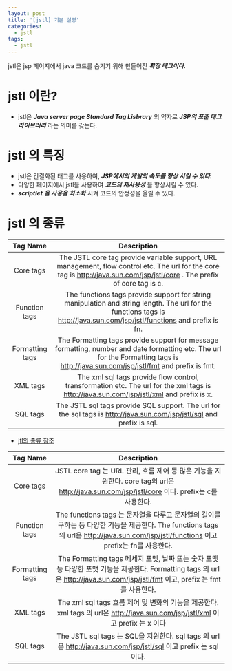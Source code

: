 ```yaml
---
layout: post
title: '[jstl] 기본 설명'
categories:
  - jstl
tags:
  - jstl
---
```




jstl은 jsp 페이지에서 java 코드를 숨기기 위해 만들어진 ***확장 태그이다.***


# jstl 이란?

- jstl은 ***Java server page Standard Tag Lisbrary*** 의 약자로 ***JSP의 표준 태그 라이브러리*** 라는 의미를 갖는다.


# jstl 의 특징


- jstl은 간결화된 태그를 사용하여, ***JSP에서의 개발의 속도를 향상 시킬 수 있다.***
- 다양한 페이지에서 jstl을 사용하여 ***코드의 재사용성*** 을 향상시킬 수 있다.
- ***scriptlet 을 사용을 최소화*** 시켜 코드의 안정성을 올릴 수 있다.



# jstl 의 종류



|Tag Name	|Description|
|:-----:|:------:|
|Core tags|	The JSTL core tag provide variable support, URL management, flow control etc. The url for the core tag is http://java.sun.com/jsp/jstl/core . The prefix of core tag is c.|
Function tags	| The functions tags provide support for string manipulation and string length. The url for the functions tags is http://java.sun.com/jsp/jstl/functions and prefix is fn.|
Formatting tags |	The Formatting tags provide support for message formatting, number and date formatting etc. The url for the Formatting tags is http://java.sun.com/jsp/jstl/fmt and prefix is fmt.|
|XML tags  |	The xml sql tags provide flow control, transformation etc. The url for the xml tags is http://java.sun.com/jsp/jstl/xml and prefix is x.|
|SQL tags	| The JSTL sql tags provide SQL support. The url for the sql tags is http://java.sun.com/jsp/jstl/sql and prefix is sql.|


- [jtl의 종류 참조](https://www.javatpoint.com/jstl)

|Tag Name	|Description|
|:-----:|:------:|
|Core tags|	JSTL core tag 는 URL 관리, 흐름 제어 등 많은 기능을 지원한다. core tag의 url은 http://java.sun.com/jsp/jstl/core 이다. prefix는 c를 사용한다.|
Function tags	| The functions tags 는 문자열을 다루고 문자열의 길이를 구하는 등 다양한 기능을 제공한다.  The functions tags의 url은 http://java.sun.com/jsp/jstl/functions 이고 prefix는 fn를 사용한다.|
Formatting tags |	The Formatting tags 메세지 포맷, 날짜 또는 숫자 포맷등 다양한 포맷 기능을 제공한다. Formatting tags 의 url은 http://java.sun.com/jsp/jstl/fmt 이고, prefix 는 fmt를 사용한다.|
|XML tags  |	The xml sql tags 흐름 제어 및 변화의 기능을 제공한다. xml tags 의 url은 http://java.sun.com/jsp/jstl/xml 이고 prefix 는 x 이다|
|SQL tags	| The JSTL sql tags 는 SQL을 지원한다. sql tags 의 url은 http://java.sun.com/jsp/jstl/sql 이고 prefix 는 sql 이다.|
